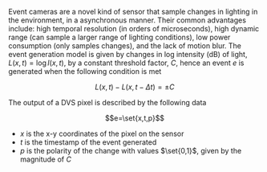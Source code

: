 Event cameras are a novel kind of sensor that sample changes in lighting in the environment, in a asynchronous manner. Their common advantages include: high temporal resolution (in orders of microseconds), high dynamic range (can sample a larger range of lighting conditions), low power consumption (only samples changes), and the lack of motion blur. The event generation model is given by changes in log intensity (dB) of light, $L(x,t)=\log{I(x,t)}$, by a constant threshold factor, $C$, hence an event $e$ is generated when the following condition is met

$$L(x,t)-L(x,t-\Delta{t})=\pm{C}$$

The output of a DVS pixel is described by the following data

$$e=\set{x,t,p}$$

- $x$ is the x-y coordinates of the pixel on the sensor
- $t$ is the timestamp of the event generated
- $p$ is the polarity of the change with values $\set{0,1}$, given by the magnitude of $C$

